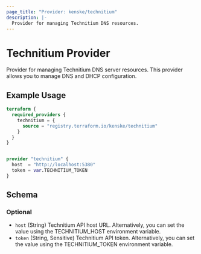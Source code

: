 ```yaml
---
page_title: "Provider: kenske/technitium"
description: |-
  Provider for managing Technitium DNS resources.
---
```


# Technitium Provider

Provider for managing Technitium DNS server resources. This provider allows you to manage DNS and DHCP configuration.

## Example Usage

```terraform
terraform {
  required_providers {
    technitium = {
      source = "registry.terraform.io/kenske/technitium"
    }
  }
}


provider "technitium" {
  host  = "http://localhost:5380"
  token = var.TECHNITIUM_TOKEN
}
```

<!-- schema generated by tfplugindocs -->
## Schema

### Optional

- `host` (String) Technitium API host URL. Alternatively, you can set the value using the TECHNITIUM_HOST environment variable.
- `token` (String, Sensitive) Technitium API token. Alternatively, you can set the value using the TECHNITIUM_TOKEN environment variable.

